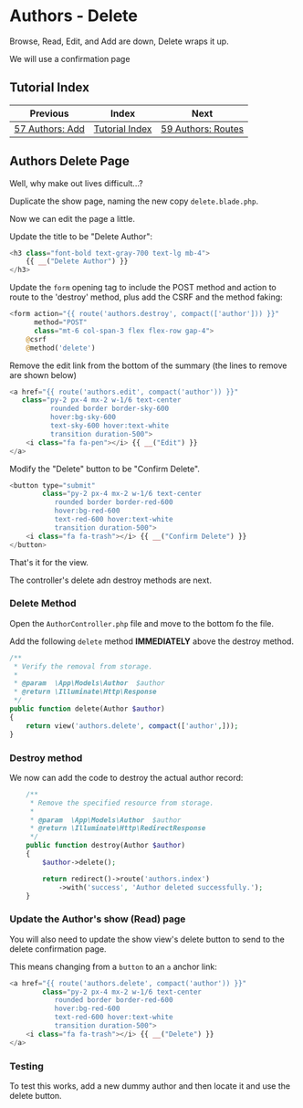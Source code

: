# Authors - Delete

Browse, Read, Edit, and Add are down, Delete wraps it up.

We will use a confirmation page

## Tutorial Index

|                     Previous                      |                 Index                |                          Next                           |
|:-------------------------------------------------:|:------------------------------------:|:-------------------------------------------------------:|
| [57 Authors: Add](ReadMe-57-Blade-Authors-Add.md) | [Tutorial Index](ReadMe-00-Index.md) | [59 Authors: Routes](ReadMe-59-Blade-Authors-Routes.md) |

## Authors Delete Page

Well, why make out lives difficult...?

Duplicate the show page, naming the new copy `delete.blade.php`.

Now we can edit the page a little.

Update the title to be "Delete Author":

```php
<h3 class="font-bold text-gray-700 text-lg mb-4">
    {{ __("Delete Author") }}
</h3>
```

Update the `form` opening tag to include the POST method and action to route to the 'destroy' method,
plus add the CSRF and the method faking:

```php
<form action="{{ route('authors.destroy', compact(['author'])) }}"
      method="POST"
      class="mt-6 col-span-3 flex flex-row gap-4">
    @csrf
    @method('delete')
```

Remove the edit link from the bottom of the summary (the lines to remove are shown below)

```php
<a href="{{ route('authors.edit', compact('author')) }}"
   class="py-2 px-4 mx-2 w-1/6 text-center
          rounded border border-sky-600
          hover:bg-sky-600
          text-sky-600 hover:text-white
          transition duration-500">
    <i class="fa fa-pen"></i> {{ __("Edit") }}
</a>
```

Modify the "Delete" button to be "Confirm Delete".

```php
<button type="submit"
        class="py-2 px-4 mx-2 w-1/6 text-center
           rounded border border-red-600
           hover:bg-red-600
           text-red-600 hover:text-white
           transition duration-500">
    <i class="fa fa-trash"></i> {{ __("Confirm Delete") }}
</button>
```

That's it for the view.

The controller's delete adn destroy methods are next.

### Delete Method

Open the `AuthorController.php` file and move to the bottom fo the file.

Add the following `delete` method **IMMEDIATELY** above the destroy method.

```php
/**
 * Verify the removal from storage.
 *
 * @param  \App\Models\Author  $author
 * @return \Illuminate\Http\Response
 */
public function delete(Author $author)
{
    return view('authors.delete', compact(['author',]));
}
```

### Destroy method

We now can add the code to destroy the actual author record:

```php
    /**
     * Remove the specified resource from storage.
     *
     * @param  \App\Models\Author  $author
     * @return \Illuminate\Http\RedirectResponse
     */
    public function destroy(Author $author)
    {
        $author->delete();

        return redirect()->route('authors.index')
            ->with('success', 'Author deleted successfully.');
    }
```

### Update the Author's show (Read) page

You will also need to update the show view's delete button to send to the delete confirmation page.

This means changing from a `button` to an `a` anchor link:

```php
<a href="{{ route('authors.delete', compact('author')) }}"
        class="py-2 px-4 mx-2 w-1/6 text-center
           rounded border border-red-600
           hover:bg-red-600
           text-red-600 hover:text-white
           transition duration-500">
    <i class="fa fa-trash"></i> {{ __("Delete") }}
</a>
```

### Testing

To test this works, add a new dummy author and then locate it and use the delete button.
